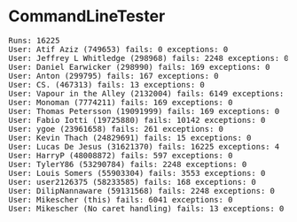 # CommandLineTester

<pre>
Runs: 16225
User: Atif Aziz (749653) fails: 0 exceptions: 0
User: Jeffrey L Whitledge (298968) fails: 2248 exceptions: 0
User: Daniel Earwicker (298990) fails: 169 exceptions: 0
User: Anton (299795) fails: 167 exceptions: 0
User: CS. (467313) fails: 13 exceptions: 0
User: Vapour in the Alley (2132004) fails: 6149 exceptions: 0
User: Monoman (7774211) fails: 169 exceptions: 0
User: Thomas Petersson (19091999) fails: 169 exceptions: 0
User: Fabio Iotti (19725880) fails: 10142 exceptions: 0
User: ygoe (23961658) fails: 261 exceptions: 0
User: Kevin Thach (24829691) fails: 15 exceptions: 0
User: Lucas De Jesus (31621370) fails: 16225 exceptions: 4
User: HarryP (48008872) fails: 597 exceptions: 0
User: TylerY86 (53290784) fails: 2248 exceptions: 0
User: Louis Somers (55903304) fails: 3553 exceptions: 0
User: user2126375 (58233585) fails: 168 exceptions: 0
User: DilipNannaware (59131568) fails: 2248 exceptions: 0
User: Mikescher (this) fails: 6041 exceptions: 0
User: Mikescher (No caret handling) fails: 13 exceptions: 0
</pre>
